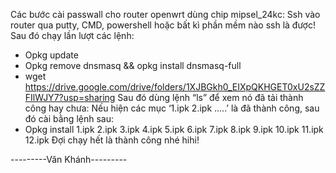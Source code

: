 Các bước cài passwall cho router openwrt dùng chip mipsel_24kc:
Ssh vào router qua putty, CMD, powershell hoặc bất kì phần mềm nào ssh là được!
Sau đó chạy lần lượt các lệnh:
-	Opkg update
-	Opkg remove dnsmasq && opkg install dnsmasq-full
-	wget https://drive.google.com/drive/folders/1XJBGkh0_EIXpQKHGET0xU2sZZFIlWJY7?usp=sharing
Sau đó dùng lệnh “ls” để xem nó đã tải thành công hay chưa: Nếu hiện các mục ‘1.ipk 2.ipk .....’ là đã thành công, sau đó cài bằng lệnh sau:
-	Opkg install 1.ipk 2.ipk 3.ipk 4.ipk 5.ipk 6.ipk 7.ipk 8.ipk 9.ipk 10.ipk 11.ipk 12.ipk
Đợi chạy hết là thành công nhé hihi!

---------Văn Khánh---------
